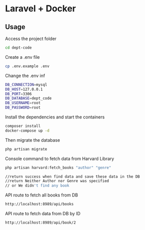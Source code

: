 # Laravel + Docker

## Usage

Access the project folder

```bash
cd dept-code
```

Create a .env file

```bash
cp .env.example .env
```

Change the .env inf

```bash
DB_CONNECTION=mysql
DB_HOST=127.0.0.1
DB_PORT=3306
DB_DATABASE=dept_code
DB_USERNAME=root
DB_PASSWORD=root
```

Install the dependencies and start the containers

```bash
composer install
docker-compose up -d
```

Then migrate the database

```bash
php artisan migrate
```

Console command to fetch data from Harvard Library

```bash
php artisan harvard:fetch_books "author" "genre"

//return success when find data and save these data in the DB
//return Neither Author nor Genre was specified
// or We didn't find any book
```

API route to fetch all books from DB

```bash
http://localhost:8989/api/books
```

API route to fetch data from DB by ID

```bash
http://localhost:8989/api/book/2
```
